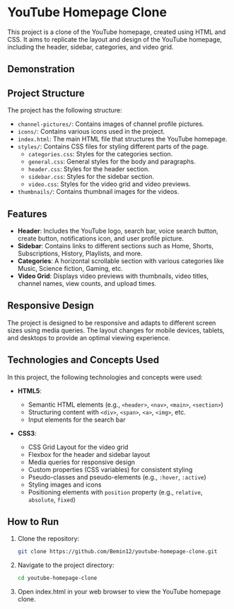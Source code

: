 # YouTube Homepage Clone

This project is a clone of the YouTube homepage, created using HTML and CSS. It aims to replicate the layout and design of the YouTube homepage, including the header, sidebar, categories, and video grid.

## Demonstration

## Project Structure

The project has the following structure:

- `channel-pictures/`: Contains images of channel profile pictures.
- `icons/`: Contains various icons used in the project.
- `index.html`: The main HTML file that structures the YouTube homepage.
- `styles/`: Contains CSS files for styling different parts of the page.
  - `categories.css`: Styles for the categories section.
  - `general.css`: General styles for the body and paragraphs.
  - `header.css`: Styles for the header section.
  - `sidebar.css`: Styles for the sidebar section.
  - `video.css`: Styles for the video grid and video previews.
- `thumbnails/`: Contains thumbnail images for the videos.

## Features

- **Header**: Includes the YouTube logo, search bar, voice search button, create button, notifications icon, and user profile picture.
- **Sidebar**: Contains links to different sections such as Home, Shorts, Subscriptions, History, Playlists, and more.
- **Categories**: A horizontal scrollable section with various categories like Music, Science fiction, Gaming, etc.
- **Video Grid**: Displays video previews with thumbnails, video titles, channel names, view counts, and upload times.

## Responsive Design

The project is designed to be responsive and adapts to different screen sizes using media queries. The layout changes for mobile devices, tablets, and desktops to provide an optimal viewing experience.

## Technologies and Concepts Used

In this project, the following technologies and concepts were used:

- **HTML5**:

  - Semantic HTML elements (e.g., `<header>`, `<nav>`, `<main>`, `<section>`)
  - Structuring content with `<div>`, `<span>`, `<a>`, `<img>`, etc.
  - Input elements for the search bar

- **CSS3**:
  - CSS Grid Layout for the video grid
  - Flexbox for the header and sidebar layout
  - Media queries for responsive design
  - Custom properties (CSS variables) for consistent styling
  - Pseudo-classes and pseudo-elements (e.g., `:hover`, `:active`)
  - Styling images and icons
  - Positioning elements with `position` property (e.g., `relative`, `absolute`, `fixed`)

## How to Run

1. Clone the repository:
   ```sh
   git clone https://github.com/Bemin12/youtube-homepage-clone.git
   ```
2. Navigate to the project directory:
   ```sh
   cd youtube-homepage-clone
   ```
3. Open index.html in your web browser to view the YouTube homepage clone.
